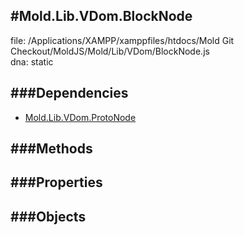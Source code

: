 
#Mold.Lib.VDom.BlockNode
---------------------------------------

file: /Applications/XAMPP/xamppfiles/htdocs/Mold Git Checkout/MoldJS/Mold/Lib/VDom/BlockNode.js  
dna: static


	




###Dependencies
--------------

* [Mold.Lib.VDom.ProtoNode](../../../Mold/Lib/VDom/ProtoNode.md) 



   
###Methods
--------------

   
###Properties
-------------

   
###Objects
------------


		
